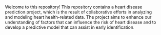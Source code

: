 Welcome to this repository! This repository contains a heart disease prediction project, which is the result of collaborative efforts in analyzing and modeling heart health-related data. The project aims to enhance our understanding of factors that can influence the risk of heart disease and to develop a predictive model that can assist in early identification.
